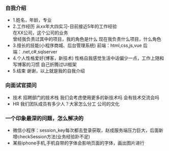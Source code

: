 ### 自我介绍

- 1.姓名，年龄，专业
- 2.工作经历
  从xx年大四实习-目前接近5年的工作经验  
  在XX公司，这个公司的业务  
  曾经我负责过其中的项目，我的角色是什么
  现在我负责什么项目，什么角色  
- 3.擅长的技能(小程序商城、后台管理系统)
  前端：html,css,js,vue
  后端：.net,c#,sqlserver
- 4.个人性格爱好(博客，新技术)
  性格自我感觉生活中话偏少一点，工作上随和
  写博客的习惯
  自己折腾过UI框架
- 5.结束
  谢谢，以上就是我的自我介绍

### 向面试官提问

- 技术
  招聘部门的技术栈
  我们会考虑使用更多的新技术吗
  会有技术交流会吗
- HR
  我们团队成员有多少人？大家怎么分工
  公司的文化


### 一个印象最深的问题，怎么解决的

- 微信小程序：session_key每次都去登录获取，赵成服务端压力巨大，后面新增checkSession方法(业务经验䟔不足)
- 某些iphone手机,手机自带的字体会影响页面的字体，画出图片进行